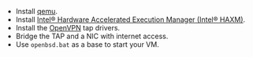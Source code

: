 - Install [qemu](https://www.qemu.org/).
- Install [Intel® Hardware Accelerated Execution Manager (Intel® HAXM)](https://github.com/intel/haxm).
- Install the [OpenVPN](https://openvpn.net) tap drivers.
- Bridge the TAP and a NIC with internet access.
- Use `openbsd.bat` as a base to start your VM.

